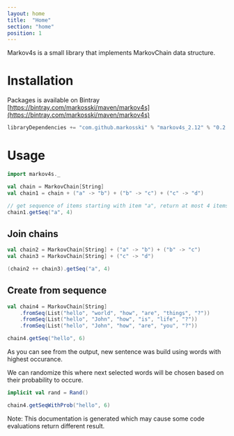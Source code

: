 ```yaml
---
layout: home
title:  "Home"
section: "home"
position: 1
---
```


Markov4s is a small library that implements MarkovChain data structure.

# Installation

Packages is available on Bintray [https://bintray.com/markosski/maven/markov4s](https://bintray.com/markosski/maven/markov4s)

```scala
libraryDependencies += "com.github.markosski" % "markov4s_2.12" % "0.2.0"
```

# Usage

```scala mdoc
import markov4s._

val chain = MarkovChain[String]
val chain1 = chain + ("a" -> "b") + ("b" -> "c") + ("c" -> "d")

// get sequence of items starting with item "a", return at most 4 items
chain1.getSeq("a", 4)
```

## Join chains

```scala mdoc
val chain2 = MarkovChain[String] + ("a" -> "b") + ("b" -> "c")
val chain3 = MarkovChain[String] + ("c" -> "d")

(chain2 ++ chain3).getSeq("a", 4)
```

## Create from sequence
```scala mdoc
val chain4 = MarkovChain[String]
    .fromSeq(List("hello", "world", "how", "are", "things", "?"))
    .fromSeq(List("hello", "John", "how", "is", "life", "?"))
    .fromSeq(List("hello", "John", "how", "are", "you", "?"))

chain4.getSeq("hello", 6)
```

As you can see from the output, new sentence was build using words with highest occurance.

We can randomize this where next selected words will be chosen based on their probability to occure.

```scala mdoc
implicit val rand = Rand()

chain4.getSeqWithProb("hello", 6)
```
Note: This documentation is generated which may cause some code evaluations return different result.